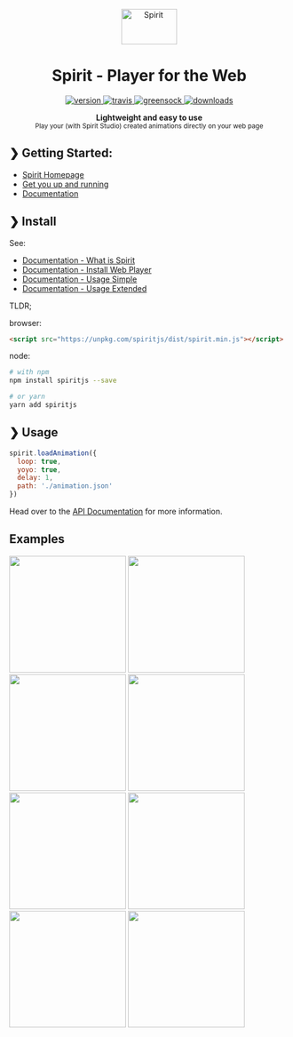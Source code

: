 <p align="center">
  <img src="https://spiritapp.io/spirit.gif" alt="Spirit" width="100" height="64" />
</p>
 
<h1 align="center">Spirit - Player for the Web</h1>

<p align="center">
  <a href="https://npmjs.org/package/spiritjs">
    <img src="https://img.shields.io/npm/v/spiritjs.svg" alt="version" />
  </a>
  <a href="https://travis-ci.org/terkelg/prompts">
    <img src="https://img.shields.io/travis/spirit/spirit.svg" alt="travis" />
  </a>
  <a href="https://greensock.com/gsap">
    <img src="https://img.shields.io/badge/gsap-v1.20.4-brightgreen.svg" alt="greensock" />
  </a>
  <a href="https://npmjs.org/package/spiritjs">
    <img src="https://img.shields.io/npm/dm/spiritjs.svg" alt="downloads" />
  </a>
</p>

<p align="center">
  <b>Lightweight and easy to use</b></br>
  <sub>Play your (with Spirit Studio) created animations directly on your web page<sub> 
</p>


## ❯ Getting Started:

- [Spirit Homepage](https://spiritapp.io)
- [Get you up and running](https://spiritapp.io/getstarted)
- [Documentation](https://docs.spiritapp.io)

## ❯ Install

See:
 
- [Documentation - What is Spirit](https://docs.spiritapp.io/spirit.html)
- [Documentation - Install Web Player](https://docs.spiritapp.io/web-player/install.html)
- [Documentation - Usage Simple](https://docs.spiritapp.io/web-player/simple-api.html)
- [Documentation - Usage Extended](https://docs.spiritapp.io/web-player/extended-api/)

TLDR;

browser:

```html
<script src="https://unpkg.com/spiritjs/dist/spirit.min.js"></script>
```

node:

```bash
# with npm
npm install spiritjs --save

# or yarn
yarn add spiritjs
```

## ❯ Usage

```js
spirit.loadAnimation({
  loop: true,
  yoyo: true,
  delay: 1,
  path: './animation.json'
})
```

Head over to the [API Documentation](https://docs.spiritapp.io/web-player/simple-api.html) for more information.

## Examples

<p>
  <img src="https://user-images.githubusercontent.com/232559/33662370-d6898552-da8b-11e7-9909-73334a313217.gif" width="210" />
  <img src="https://user-images.githubusercontent.com/232559/33662484-32b64996-da8c-11e7-9122-52712925ab1e.gif" width="210" />
  <img src="https://user-images.githubusercontent.com/232559/33662504-440d4d66-da8c-11e7-8d21-fcb1ed87da50.gif" width="210" />
  <img src="https://user-images.githubusercontent.com/232559/33662538-57d89076-da8c-11e7-9dc8-55f70a31feeb.gif" width="210" />
  <img src="https://user-images.githubusercontent.com/232559/33662552-64e1972c-da8c-11e7-827f-5ae63e822aa0.gif" width="210" />
  <img src="https://user-images.githubusercontent.com/232559/33662567-743a4a48-da8c-11e7-8e97-8d4019929883.gif" width="210" />
  <img src="https://user-images.githubusercontent.com/232559/33662579-886a97ac-da8c-11e7-9e99-0fc55aa24ffd.gif" width="210" />
  <img src="https://user-images.githubusercontent.com/232559/33662592-9a93309c-da8c-11e7-9c15-1dfc11871831.gif" width="210" />
</p>

